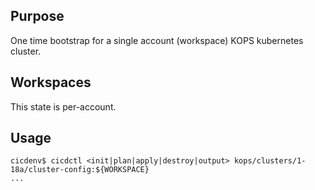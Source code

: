 ## Purpose
One time bootstrap for a single account (workspace) KOPS kubernetes cluster.

## Workspaces
This state is per-account.

## Usage
```
cicdenv$ cicdctl <init|plan|apply|destroy|output> kops/clusters/1-18a/cluster-config:${WORKSPACE}
...
```
